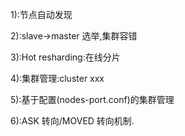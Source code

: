 1):节点自动发现

2):slave->master 选举,集群容错

3):Hot resharding:在线分片

4):集群管理:cluster xxx

5):基于配置(nodes-port.conf)的集群管理

6):ASK 转向/MOVED 转向机制.
